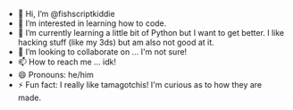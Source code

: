- 👋 Hi, I’m @fishscriptkiddie
- 👀 I’m interested in learning how to code.
- 🌱 I’m currently learning a little bit of Python but I want to get better. I like hacking stuff (like my 3ds) but am also not good at it. 
- 💞️ I’m looking to collaborate on ... I'm not sure!
- 📫 How to reach me ... idk!
- 😄 Pronouns: he/him
- ⚡ Fun fact: I really like tamagotchis! I'm curious as to how they are made. 

<!---
fishscriptkiddie/fishscriptkiddie is a ✨ special ✨ repository because its `README.md` (this file) appears on your GitHub profile.
You can click the Preview link to take a look at your changes.
--->
